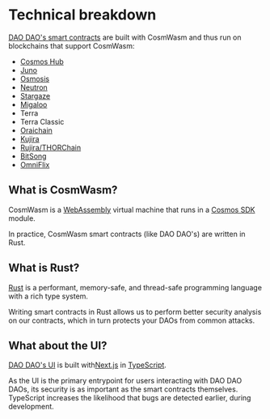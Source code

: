 # Technical breakdown

[DAO DAO's smart contracts](https://github.com/DA0-DA0/dao-contracts) are built with CosmWasm and thus run on blockchains that support CosmWasm:

- [Cosmos Hub](https://hub.cosmos.network)
- [Juno](https://junonetwork.io)
- [Osmosis](https://osmosis.zone)
- [Neutron](https://www.neutron.org)
- [Stargaze](https://stargaze.zone)
- [Migaloo](https://twitter.com/migaloo_zone)
- Terra
- Terra Classic
- [Oraichain](https://orai.io)
- [Kujira](https://kujira.network)
- [Rujira/THORChain](https://rujira.network)
- [BitSong](https://bitsong.io)
- [OmniFlix](https://omniflix.network)

## What is CosmWasm?

CosmWasm is a [WebAssembly](https://webassembly.org) virtual machine that runs in a [Cosmos SDK](https://docs.cosmos.network) module.

In practice, CosmWasm smart contracts (like DAO DAO's) are written in Rust.

## What is Rust?

[Rust](https://www.rust-lang.org) is a performant, memory-safe, and thread-safe programming language with a rich type system.

Writing smart contracts in Rust allows us to perform better security analysis on our contracts, which in turn protects your DAOs from common attacks.

## What about the UI?

[DAO DAO's UI](https://github.com/DA0-DA0/dao-dao-ui) is built with[Next.js](https://nextjs.org) in [TypeScript](https://www.typescriptlang.org).

As the UI is the primary entrypoint for users interacting with DAO DAO DAOs, its security is as important as the smart contracts themselves. TypeScript increases the likelihood that bugs are detected earlier, during development.
